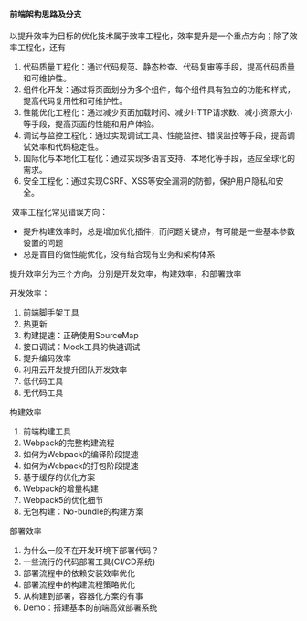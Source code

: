 #### 前端架构思路及分支

以提升效率为目标的优化技术属于效率工程化，效率提升是一个重点方向；除了效率工程化，还有

1. 代码质量工程化：通过代码规范、静态检查、代码复审等手段，提高代码质量和可维护性。
2. 组件化开发：通过将页面划分为多个组件，每个组件具有独立的功能和样式，提高代码复用性和可维护性。
3. 性能优化工程化：通过减少页面加载时间、减少HTTP请求数、减小资源大小等手段，提高页面的性能和用户体验。
4. 调试与监控工程化：通过实现调试工具、性能监控、错误监控等手段，提高调试效率和代码稳定性。
5. 国际化与本地化工程化：通过实现多语言支持、本地化等手段，适应全球化的需求。
6. 安全工程化：通过实现CSRF、XSS等安全漏洞的防御，保护用户隐私和安全。



​	效率工程化常见错误方向：

- 提升构建效率时，总是增加优化插件，而问题关键点，有可能是一些基本参数设置的问题
- 总是盲目的做性能优化，没有结合现有业务和架构体系

提升效率分为三个方向，分别是开发效率，构建效率，和部署效率

开发效率：

1. 前端脚手架工具
2. 热更新
3. 构建提速：正确使用SourceMap
4. 接口调试：Mock工具的快速调试
5. 提升编码效率
6. 利用云开发提升团队开发效率
7. 低代码工具
8. 无代码工具

构建效率

1. 前端构建工具
2. Webpack的完整构建流程
3. 如何为Webpack的编译阶段提速
4. 如何为Webpack的打包阶段提速
5. 基于缓存的优化方案
6. Webpack的增量构建
7. Webpack5的优化细节
8. 无包构建：No-bundle的构建方案

部署效率

1. 为什么一般不在开发环境下部署代码？
2. 一些流行的代码部署工具(CI/CD系统)
3. 部署流程中的依赖安装效率优化
4. 部署流程中的构建流程策略优化
5. 从构建到部署，容器化方案的有事
6. Demo：搭建基本的前端高效部署系统